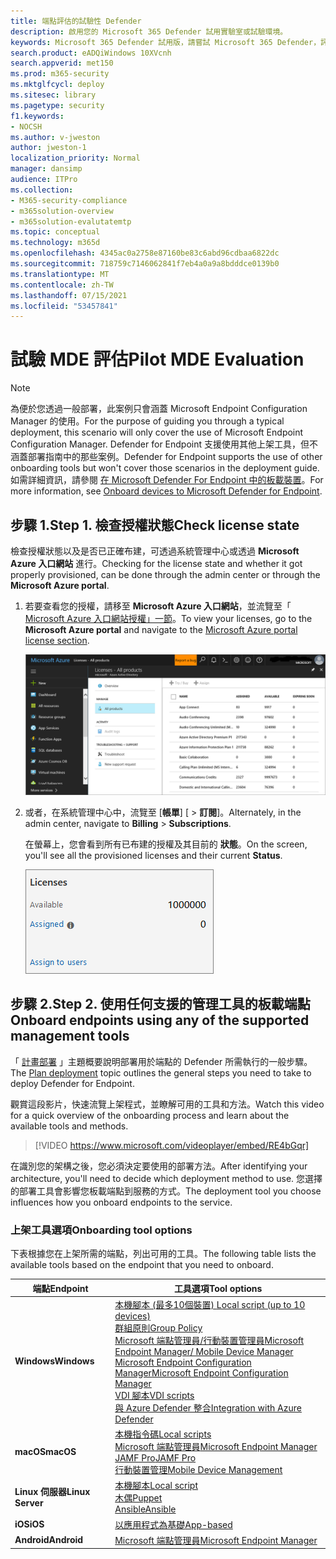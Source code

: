 ```yaml
---
title: 端點評估的試驗性 Defender
description: 啟用您的 Microsoft 365 Defender 試用實驗室或試驗環境。
keywords: Microsoft 365 Defender 試用版，請嘗試 Microsoft 365 Defender，評估 Microsoft 365 Defender，Microsoft 365 Defender 評估實驗室，Microsoft 365 Defender 試驗，網路安全性，高級持續性威脅，企業安全性，裝置，裝置，身分識別，使用者，資料，應用程式，事件，自動化調查和修正，高級搜尋
search.product: eADQiWindows 10XVcnh
search.appverid: met150
ms.prod: m365-security
ms.mktglfcycl: deploy
ms.sitesec: library
ms.pagetype: security
f1.keywords:
- NOCSH
ms.author: v-jweston
author: jweston-1
localization_priority: Normal
manager: dansimp
audience: ITPro
ms.collection:
- M365-security-compliance
- m365solution-overview
- m365solution-evalutatemtp
ms.topic: conceptual
ms.technology: m365d
ms.openlocfilehash: 4345ac0a2758e87160be83c6abd96cdbaa6822dc
ms.sourcegitcommit: 718759c7146062841f7eb4a0a9a8bdddce0139b0
ms.translationtype: MT
ms.contentlocale: zh-TW
ms.lasthandoff: 07/15/2021
ms.locfileid: "53457841"
---
```

# <a name="pilot-mde-evaluation"></a><span data-ttu-id="2ac3b-104">試驗 MDE 評估</span><span class="sxs-lookup"><span data-stu-id="2ac3b-104">Pilot MDE Evaluation</span></span>

>[!NOTE]
><span data-ttu-id="2ac3b-105">為便於您透過一般部署，此案例只會涵蓋 Microsoft Endpoint Configuration Manager 的使用。</span><span class="sxs-lookup"><span data-stu-id="2ac3b-105">For the purpose of guiding you through a typical deployment, this scenario will only cover the use of Microsoft Endpoint Configuration Manager.</span></span> <span data-ttu-id="2ac3b-106">Defender for Endpoint 支援使用其他上架工具，但不涵蓋部署指南中的那些案例。</span><span class="sxs-lookup"><span data-stu-id="2ac3b-106">Defender for Endpoint supports the use of other onboarding tools but won't cover those scenarios in the deployment guide.</span></span> <span data-ttu-id="2ac3b-107">如需詳細資訊，請參閱 [在 Microsoft Defender For Endpoint 中的板載裝置](onboard-configure.md)。</span><span class="sxs-lookup"><span data-stu-id="2ac3b-107">For more information, see [Onboard devices to Microsoft Defender for Endpoint](onboard-configure.md).</span></span>

## <a name="step-1-check-license-state"></a><span data-ttu-id="2ac3b-108">步驟 1.</span><span class="sxs-lookup"><span data-stu-id="2ac3b-108">Step 1.</span></span> <span data-ttu-id="2ac3b-109">檢查授權狀態</span><span class="sxs-lookup"><span data-stu-id="2ac3b-109">Check license state</span></span>

<span data-ttu-id="2ac3b-110">檢查授權狀態以及是否已正確布建，可透過系統管理中心或透過 **Microsoft Azure 入口網站** 進行。</span><span class="sxs-lookup"><span data-stu-id="2ac3b-110">Checking for the license state and whether it got properly provisioned, can be done through the admin center or through the **Microsoft Azure portal**.</span></span>

1. <span data-ttu-id="2ac3b-111">若要查看您的授權，請移至 **Microsoft Azure 入口網站**，並流覽至「 [Microsoft Azure 入口網站授權」一節](https://portal.azure.com/#blade/Microsoft_AAD_IAM/LicensesMenuBlade/Products)。</span><span class="sxs-lookup"><span data-stu-id="2ac3b-111">To view your licenses, go to the **Microsoft Azure portal** and navigate to the [Microsoft Azure portal license section](https://portal.azure.com/#blade/Microsoft_AAD_IAM/LicensesMenuBlade/Products).</span></span>

   ![Azure 授權頁面影像](images/atp-licensing-azure-portal.png)

1. <span data-ttu-id="2ac3b-113">或者，在系統管理中心中，流覽至 [**帳單**] [  >  **訂閱**]。</span><span class="sxs-lookup"><span data-stu-id="2ac3b-113">Alternately, in the admin center, navigate to **Billing** > **Subscriptions**.</span></span>

    <span data-ttu-id="2ac3b-114">在螢幕上，您會看到所有已布建的授權及其目前的 **狀態**。</span><span class="sxs-lookup"><span data-stu-id="2ac3b-114">On the screen, you'll see all the provisioned licenses and their current **Status**.</span></span>

    ![計費授權影像](images/atp-billing-subscriptions.png)

## <a name="step-2-onboard-endpoints-using-any-of-the-supported-management-tools"></a><span data-ttu-id="2ac3b-116">步驟 2.</span><span class="sxs-lookup"><span data-stu-id="2ac3b-116">Step 2.</span></span> <span data-ttu-id="2ac3b-117">使用任何支援的管理工具的板載端點</span><span class="sxs-lookup"><span data-stu-id="2ac3b-117">Onboard endpoints using any of the supported management tools</span></span>

<span data-ttu-id="2ac3b-118">「 [計畫部署](deployment-strategy.md) 」主題概要說明部署用於端點的 Defender 所需執行的一般步驟。</span><span class="sxs-lookup"><span data-stu-id="2ac3b-118">The [Plan deployment](deployment-strategy.md) topic outlines the general steps you need to take to deploy Defender for Endpoint.</span></span>  

<span data-ttu-id="2ac3b-119">觀賞這段影片，快速流覽上架程式，並瞭解可用的工具和方法。</span><span class="sxs-lookup"><span data-stu-id="2ac3b-119">Watch this video for a quick overview of the onboarding process and learn about the available tools and methods.</span></span>

> [!VIDEO https://www.microsoft.com/videoplayer/embed/RE4bGqr]

<span data-ttu-id="2ac3b-120">在識別您的架構之後，您必須決定要使用的部署方法。</span><span class="sxs-lookup"><span data-stu-id="2ac3b-120">After identifying your architecture, you'll need to decide which deployment method to use.</span></span> <span data-ttu-id="2ac3b-121">您選擇的部署工具會影響您板載端點到服務的方式。</span><span class="sxs-lookup"><span data-stu-id="2ac3b-121">The deployment tool you choose influences how you onboard endpoints to the service.</span></span>

### <a name="onboarding-tool-options"></a><span data-ttu-id="2ac3b-122">上架工具選項</span><span class="sxs-lookup"><span data-stu-id="2ac3b-122">Onboarding tool options</span></span>

<span data-ttu-id="2ac3b-123">下表根據您在上架所需的端點，列出可用的工具。</span><span class="sxs-lookup"><span data-stu-id="2ac3b-123">The following table lists the available tools based on the endpoint that you need to onboard.</span></span>

| <span data-ttu-id="2ac3b-124">端點</span><span class="sxs-lookup"><span data-stu-id="2ac3b-124">Endpoint</span></span>     | <span data-ttu-id="2ac3b-125">工具選項</span><span class="sxs-lookup"><span data-stu-id="2ac3b-125">Tool options</span></span>                       |
|--------------|------------------------------------------|
| <span data-ttu-id="2ac3b-126">**Windows**</span><span class="sxs-lookup"><span data-stu-id="2ac3b-126">**Windows**</span></span>  |  [<span data-ttu-id="2ac3b-127">本機腳本 (最多10個裝置) </span><span class="sxs-lookup"><span data-stu-id="2ac3b-127">Local script (up to 10 devices)</span></span>](../defender-endpoint/configure-endpoints-script.md) <br> [<span data-ttu-id="2ac3b-128">群組原則</span><span class="sxs-lookup"><span data-stu-id="2ac3b-128">Group Policy</span></span>](../defender-endpoint/configure-endpoints-gp.md) <br> [<span data-ttu-id="2ac3b-129">Microsoft 端點管理員/行動裝置管理員</span><span class="sxs-lookup"><span data-stu-id="2ac3b-129">Microsoft Endpoint Manager/ Mobile Device Manager</span></span>](../defender-endpoint/configure-endpoints-mdm.md) <br> [<span data-ttu-id="2ac3b-130">Microsoft Endpoint Configuration Manager</span><span class="sxs-lookup"><span data-stu-id="2ac3b-130">Microsoft Endpoint Configuration Manager</span></span>](../defender-endpoint/configure-endpoints-sccm.md) <br> [<span data-ttu-id="2ac3b-131">VDI 腳本</span><span class="sxs-lookup"><span data-stu-id="2ac3b-131">VDI scripts</span></span>](../defender-endpoint/configure-endpoints-vdi.md) <br> [<span data-ttu-id="2ac3b-132">與 Azure Defender 整合</span><span class="sxs-lookup"><span data-stu-id="2ac3b-132">Integration with Azure Defender</span></span>](../defender-endpoint/configure-server-endpoints.md#integration-with-azure-defender) |
| <span data-ttu-id="2ac3b-133">**macOS**</span><span class="sxs-lookup"><span data-stu-id="2ac3b-133">**macOS**</span></span>    | [<span data-ttu-id="2ac3b-134">本機指令碼</span><span class="sxs-lookup"><span data-stu-id="2ac3b-134">Local scripts</span></span>](../defender-endpoint/mac-install-manually.md) <br> [<span data-ttu-id="2ac3b-135">Microsoft 端點管理員</span><span class="sxs-lookup"><span data-stu-id="2ac3b-135">Microsoft Endpoint Manager</span></span>](../defender-endpoint/mac-install-with-intune.md) <br> [<span data-ttu-id="2ac3b-136">JAMF Pro</span><span class="sxs-lookup"><span data-stu-id="2ac3b-136">JAMF Pro</span></span>](../defender-endpoint/mac-install-with-jamf.md) <br> [<span data-ttu-id="2ac3b-137">行動裝置管理</span><span class="sxs-lookup"><span data-stu-id="2ac3b-137">Mobile Device Management</span></span>](../defender-endpoint/mac-install-with-other-mdm.md) |
| <span data-ttu-id="2ac3b-138">**Linux 伺服器**</span><span class="sxs-lookup"><span data-stu-id="2ac3b-138">**Linux Server**</span></span> | [<span data-ttu-id="2ac3b-139">本機腳本</span><span class="sxs-lookup"><span data-stu-id="2ac3b-139">Local script</span></span>](../defender-endpoint/linux-install-manually.md) <br> [<span data-ttu-id="2ac3b-140">木偶</span><span class="sxs-lookup"><span data-stu-id="2ac3b-140">Puppet</span></span>](../defender-endpoint/linux-install-with-puppet.md) <br> [<span data-ttu-id="2ac3b-141">Ansible</span><span class="sxs-lookup"><span data-stu-id="2ac3b-141">Ansible</span></span>](../defender-endpoint/linux-install-with-ansible.md)|
| <span data-ttu-id="2ac3b-142">**iOS**</span><span class="sxs-lookup"><span data-stu-id="2ac3b-142">**iOS**</span></span>      | [<span data-ttu-id="2ac3b-143">以應用程式為基礎</span><span class="sxs-lookup"><span data-stu-id="2ac3b-143">App-based</span></span>](../defender-endpoint/ios-install.md)                                |
| <span data-ttu-id="2ac3b-144">**Android**</span><span class="sxs-lookup"><span data-stu-id="2ac3b-144">**Android**</span></span>  | [<span data-ttu-id="2ac3b-145">Microsoft 端點管理員</span><span class="sxs-lookup"><span data-stu-id="2ac3b-145">Microsoft Endpoint Manager</span></span>](../defender-endpoint/android-intune.md)               |
